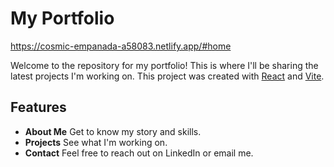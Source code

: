# My Portfolio

https://cosmic-empanada-a58083.netlify.app/#home 

Welcome to the repository for my portfolio! This is where I'll be sharing the latest projects I'm working on. This project was created with [React](https://reactjs.org/) and [Vite](https://vitejs.dev/guide/). 

## Features
- **About Me** Get to know my story and skills.
- **Projects** See what I'm working on.
- **Contact** Feel free to reach out on LinkedIn or email me.